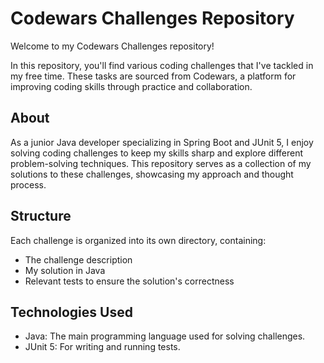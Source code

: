 # Codewars Challenges Repository

Welcome to my Codewars Challenges repository!

In this repository, you'll find various coding challenges that I've tackled in my free time. These tasks are sourced from Codewars, a platform for improving coding skills through practice and collaboration.

## About

As a junior Java developer specializing in Spring Boot and JUnit 5, I enjoy solving coding challenges to keep my skills sharp and explore different problem-solving techniques. This repository serves as a collection of my solutions to these challenges, showcasing my approach and thought process.

## Structure

Each challenge is organized into its own directory, containing:

- The challenge description
- My solution in Java
- Relevant tests to ensure the solution's correctness

## Technologies Used

- Java: The main programming language used for solving challenges.
- JUnit 5: For writing and running tests.
